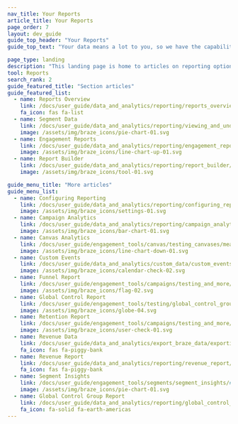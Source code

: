 ```yaml
---
nav_title: Your Reports
article_title: Your Reports
page_order: 7
layout: dev_guide
guide_top_header: "Your Reports"
guide_top_text: "Your data means a lot to you, so we have the capability of several reporting options within Braze (not including <a href='/docs/user_guide/data_and_analytics/braze_currents/'>Currents</a>). <br><br> If you're not sure where to start, check out our <a href='/docs/user_guide/data_and_analytics/reporting/reports_overview/'>Reports Overview</a> to get guidance on which reports and analytics you can use to answer common marketing strategy questions. "

page_type: landing
description: "This landing page is home to articles on reporting options available within Braze (not including Currents), including segment reporting, engagement reports, the report builder, and more."
tool: Reports
search_rank: 2
guide_featured_title: "Section articles"
guide_featured_list:
  - name: Reports Overview
    link: /docs/user_guide/data_and_analytics/reporting/reports_overview
    fa_icon: fas fa-list
  - name: Segment Data
    link: /docs/user_guide/data_and_analytics/reporting/viewing_and_understanding_segment_data/
    image: /assets/img/braze_icons/pie-chart-01.svg
  - name: Engagement Reports
    link: /docs/user_guide/data_and_analytics/reporting/engagement_reports/
    image: /assets/img/braze_icons/line-chart-up-01.svg
  - name: Report Builder
    link: /docs/user_guide/data_and_analytics/reporting/report_builder/
    image: /assets/img/braze_icons/tool-01.svg

guide_menu_title: "More articles"
guide_menu_list:
  - name: Configuring Reporting
    link: /docs/user_guide/data_and_analytics/reporting/configuring_reporting/
    image: /assets/img/braze_icons/settings-01.svg
  - name: Campaign Analytics
    link: /docs/user_guide/data_and_analytics/reporting/campaign_analytics/
    image: /assets/img/braze_icons/bar-chart-01.svg
  - name: Canvas Analytics
    link: /docs/user_guide/engagement_tools/canvas/testing_canvases/measuring_and_testing_with_canvas_analytics/
    image: /assets/img/braze_icons/line-chart-down-01.svg
  - name: Custom Events
    link: /docs/user_guide/data_and_analytics/custom_data/custom_events/#custom-event-analytics
    image: /assets/img/braze_icons/calendar-check-02.svg
  - name: Funnel Report
    link: /docs/user_guide/engagement_tools/campaigns/testing_and_more/campaign_funnel_report/
    image: /assets/img/braze_icons/flag-02.svg
  - name: Global Control Report
    link: /docs/user_guide/engagement_tools/testing/global_control_group/#viewing-reporting
    image: /assets/img/braze_icons/globe-04.svg
  - name: Retention Report
    link: /docs/user_guide/engagement_tools/campaigns/testing_and_more/retention_reports/
    image: /assets/img/braze_icons/user-check-01.svg
  - name: Revenue Data
    link: /docs/user_guide/data_and_analytics/export_braze_data/exporting_revenue_data/#revenue-data
    fa_icon: fas fa-piggy-bank
  - name: Revenue Report
    link: /docs/user_guide/data_and_analytics/reporting/revenue_report/
    fa_icon: fas fa-piggy-bank
  - name: Segment Insights
    link: /docs/user_guide/engagement_tools/segments/segment_insights/#segment-insights
    image: /assets/img/braze_icons/pie-chart-01.svg
  - name: Global Control Group Report
    link: /docs/user_guide/data_and_analytics/reporting/global_control_group_reporting/
    fa_icon: fa-solid fa-earth-americas
---
```

